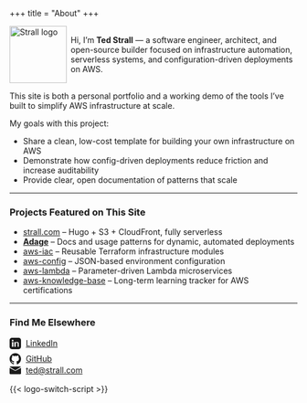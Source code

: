 +++
title = "About"
+++

<p style="display: flex; align-items: center; gap: 0.5em;">
  <img
    class="theme-switch-logo"
    src="/assets/logo/logo-512x512.png"
    data-light="/assets/logo/logo-512x512.png"
    data-dark="/assets/logo/logo-512x512-inverted.png"
    style="width: 100px;"
    alt="Strall logo">
  <span>Hi, I’m <b>Ted Strall</b> — a software engineer, architect, and open-source builder focused on infrastructure automation, serverless systems, and configuration-driven deployments on AWS.</span>
</p>

This site is both a personal portfolio and a working demo of the tools I’ve built to simplify AWS infrastructure at scale.

My goals with this project:

- Share a clean, low-cost template for building your own infrastructure on AWS
- Demonstrate how config-driven deployments reduce friction and increase auditability
- Provide clear, open documentation of patterns that scale

---

### Projects Featured on This Site

- [strall.com](https://strall.com) – Hugo + S3 + CloudFront, fully serverless
- [**Adage**](https://github.com/tstrall/adage) – Docs and usage patterns for dynamic, automated deployments
- [aws-iac](https://github.com/tstrall/aws-iac) – Reusable Terraform infrastructure modules
- [aws-config](https://github.com/tstrall/aws-config) – JSON-based environment configuration
- [aws-lambda](https://github.com/tstrall/aws-lambda) – Parameter-driven Lambda microservices
- [aws-knowledge-base](https://github.com/tstrall/aws-knowledge-base) – Long-term learning tracker for AWS certifications

---

### Find Me Elsewhere

<ul style="list-style: none; padding-left: 0;">
  <li style="display: flex; align-items: center; gap: 0.6em; margin-bottom: 0.5em;">
    <svg xmlns="http://www.w3.org/2000/svg" width="20" height="20" viewBox="0 0 24 24" fill="currentColor">
      <path d="M19 0h-14c-2.76 0-5 2.24-5 5v14c0 2.76 2.24 5 5 5h14c2.76 
      0 5-2.24 5-5v-14c0-2.76-2.24-5-5-5zm-11 19h-3v-10h3v10zm-1.5-11.3c-.97 
      0-1.75-.79-1.75-1.75s.78-1.75 1.75-1.75c.96 0 1.75.78 1.75 
      1.75s-.78 1.75-1.75 1.75zm13.5 11.3h-3v-5.6c0-1.34-.03-3.07-1.87-3.07-1.87 
      0-2.16 1.46-2.16 2.97v5.7h-3v-10h2.89v1.37h.04c.4-.76 
      1.37-1.56 2.82-1.56 3.02 0 3.57 1.99 3.57 4.58v5.61z"/>
    </svg>
    <a href="https://www.linkedin.com/in/ted-strall-1057b44/" target="_blank" rel="noopener">
      LinkedIn
    </a>
  </li>

  <li style="display: flex; align-items: center; gap: 0.6em;">
    <svg xmlns="http://www.w3.org/2000/svg" width="20" height="20" viewBox="0 0 24 24" fill="currentColor">
      <path d="M12 0c-6.63 0-12 5.37-12 12 0 5.3 3.438 9.8 8.205 
      11.387.6.113.82-.258.82-.577v-2.234c-3.338.726-4.033-1.416-4.033-1.416-.546-1.387-1.333-1.756-1.333-1.756-1.089-.745.082-.729.082-.729 
      1.205.084 1.84 1.236 1.84 1.236 1.07 1.834 2.807 1.304 
      3.492.997.107-.775.418-1.305.76-1.605-2.665-.304-5.467-1.334-5.467-5.933 
      0-1.311.469-2.381 1.236-3.221-.124-.303-.535-1.524.117-3.176 
      0 0 1.008-.322 3.3 1.23a11.52 11.52 0 0 1 3-.404c1.02.005 
      2.047.137 3 .404 2.291-1.552 3.297-1.23 3.297-1.23.653 
      1.653.242 2.874.118 3.176.77.84 1.235 1.91 
      1.235 3.221 0 4.61-2.807 5.625-5.48 5.921.43.372.823 1.103.823 
      2.222v3.293c0 .322.218.694.825.576 4.765-1.59 
      8.2-6.086 8.2-11.386 0-6.63-5.37-12-12-12z"/>
    </svg>
    <a href="https://github.com/tstrall" target="_blank" rel="noopener">
      GitHub
    </a>
  </li>

  <li style="display: flex; align-items: center; gap: 0.6em;">
    <svg xmlns="http://www.w3.org/2000/svg" width="20" height="20" fill="currentColor" viewBox="0 0 24 24">
      <path d="M12 13.065 0 6.75v10.5C0 19.096.903 20 2.014 20h19.972A2.016 
      2.016 0 0 0 24 17.25V6.75l-12 6.315zm11.77-8.191A2.01 2.01 0 0 0 21.986 
      4H2.014a2.01 2.01 0 0 0-1.784.874L12 11.875l11.77-7.001z"/>
    </svg>
    <a href="mailto:ted@strall.com">ted@strall.com</a>
  </li>
</ul>

{{< logo-switch-script >}}
